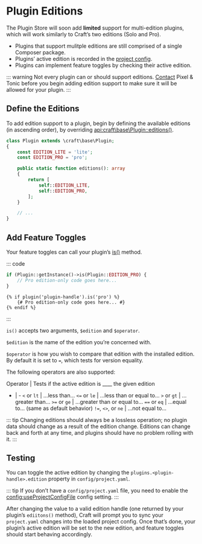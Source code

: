 # Plugin Editions

The Plugin Store will soon add **limited** support for multi-edition plugins, which will work similarly to Craft’s two editions (Solo and Pro).

- Plugins that support mulitple editions are still comprised of a single Composer package.
- Plugins’ active edition is recorded in the [project config](../project-config.md).
- Plugins can implement feature toggles by checking their active edition.

::: warning
Not every plugin can or should support editions. [Contact](https://craftcms.com/contact) Pixel & Tonic before you begin adding edition support to make sure it will be allowed for your plugin.
:::

## Define the Editions

To add edition support to a plugin, begin by defining the available editions (in ascending order), by overriding <api:craft\base\Plugin::editions()>.

```php
class Plugin extends \craft\base\Plugin;
{
    const EDITION_LITE = 'lite';
    const EDITION_PRO = 'pro';

    public static function editions(): array
    {
        return [
            self::EDITION_LITE,
            self::EDITION_PRO,
        ];
    }

    // ...
}
```

## Add Feature Toggles

Your feature toggles can call your plugin’s [is()](api:craft\base\Plugin::is()) method.

::: code

```php
if (Plugin::getInstance()->is(Plugin::EDITION_PRO) {
    // Pro edition-only code goes here...
}
```

```twig
{% if plugin('plugin-handle').is('pro') %}
    {# Pro edition-only code goes here... #}
{% endif %}
```

:::

`is()` accepts two arguments, `$edition` and `$operator`.

`$edition` is the name of the edition you’re concerned with.

`$operator` is how you wish to compare that edition with the installed edition. By default it is set to `=`, which tests for version equality.

The following operators are also supported:

Operator | Tests if the active edition is ____ the given edition
- | -
`<` or `lt` | …less than…
`<=` or `le` | …less than or equal to…
`>` or `gt` | …greater than…
`>=` or `ge` | …greater than or equal to…
`==` or `eq` | …equal to… (same as default behavior)
`!=`, `<>`, or `ne` | …not equal to…

::: tip
Changing editions should always be a lossless operation; no plugin data should change as a result of the edition change. Editions can change back and forth at any time, and plugins should have no problem rolling with it.
:::

## Testing

You can toggle the active edition by changing the `plugins.<plugin-handle>.edition` property in `config/project.yaml`.

::: tip
If you don’t have a `config/project.yaml` file, you need to enable the <config:useProjectConfigFile> config setting.
:::

After changing the value to a valid edition handle (one returned by your plugin’s `ediitons()` method), Craft will prompt you to sync your `project.yaml` changes into the loaded project config. Once that’s done, your plugin’s active edition will be set to the new edition, and feature toggles should start behaving accordingly. 
